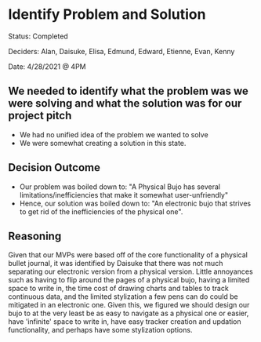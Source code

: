 # Identify Problem and Solution
Status: Completed

Deciders: Alan, Daisuke, Elisa, Edmund, Edward, Etienne, Evan, Kenny

Date: 4/28/2021 @ 4PM

## We needed to identify what the problem was we were solving and what the solution was for our project pitch
- We had no unified idea of the problem we wanted to solve
- We were somewhat creating a solution in this state.

## Decision Outcome
- Our problem was boiled down to: "A Physical Bujo has several limitations/inefficiencies that make it somewhat user-unfriendly" 
- Hence, our solution was boiled down to: "An electronic bujo that strives to get rid of the inefficiencies of the physical one".

## Reasoning
Given that our MVPs were based off of the core functionality of a physical bullet journal, it was identified by Daisuke that there was not much separating our electronic version from a physical version. Little annoyances such as having to flip around the pages of a physical bujo, having a limited space to write in, the time cost of drawing charts and tables to track continuous data, and the limited stylization a few pens can do could be mitigated in an electronic one. Given this, we figured we should design our bujo to at the very least be as easy to navigate as a physical one or easier, have 'infinite' space to write in, have easy tracker creation and updation functionality, and perhaps have some stylization options.